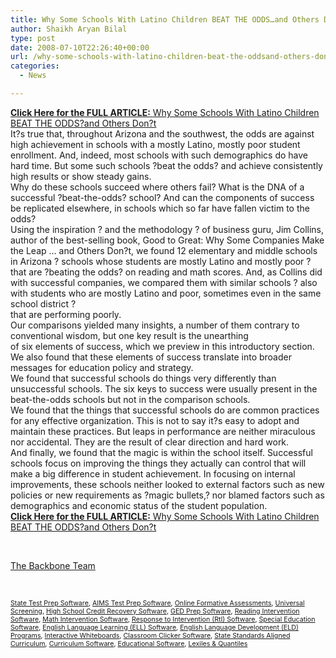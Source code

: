 ```yaml
---
title: Why Some Schools With Latino Children BEAT THE ODDS…and Others Don’t
author: Shaikh Aryan Bilal
type: post
date: 2008-07-10T22:26:40+00:00
url: /why-some-schools-with-latino-children-beat-the-oddsand-others-dont/
categories:
  - News

---
```

<a href="http://www.backbonecommunications.com/wp-content/uploads/faz502_latined_final.pdf" target="_blank" rel="noopener"><strong>Click Here for the FULL ARTICLE:</strong> </a><a href="http://www.backbonecommunications.com/wp-content/uploads/faz502_latined_final.pdf" target="_blank" rel="noopener">Why Some Schools With Latino Children BEAT THE ODDS?and Others Don?t</a>  
It?s true that, throughout Arizona and the southwest, the odds are against high achievement in schools with a mostly Latino, mostly poor student enrollment. And, indeed, most schools with such demographics do have hard time. But some such schools ?beat the odds? and achieve consistently high results or show steady gains.  
Why do these schools succeed where others fail? What is the DNA of a successful ?beat-the-odds? school? And can the components of success be replicated elsewhere, in schools which so far have fallen victim to the odds?  
Using the inspiration ? and the methodology ? of business guru, Jim Collins, author of the best-selling book, Good to Great: Why Some Companies Make the Leap &#8230; and Others Don?t, we found 12 elementary and middle schools in Arizona ? schools whose students are mostly Latino and mostly poor ? that are ?beating the odds? on reading and math scores. And, as Collins did with successful companies, we compared them with similar schools ? also with students who are mostly Latino and poor, sometimes even in the same school district ?  
that are performing poorly.  
Our comparisons yielded many insights, a number of them contrary to conventional wisdom, but one key result is the unearthing  
of six elements of success, which we preview in this introductory section.  
We also found that these elements of success translate into broader messages for education policy and strategy.  
We found that successful schools do things very differently than unsuccessful schools. The six keys to success were usually present in the beat-the-odds schools but not in the comparison schools.  
We found that the things that successful schools do are common practices for any effective organization. This is not to say it?s easy to adopt and maintain these practices. But leaps in performance are neither miraculous nor accidental. They are the result of clear direction and hard work.  
And finally, we found that the magic is within the school itself. Successful schools focus on improving the things they actually can control that will make a big difference in student achievement. In focusing on internal improvements, these schools neither looked to external factors such as new policies or new requirements as ?magic bullets,? nor blamed factors such as demographics and economic status of the student population.  
<a href="http://www.backbonecommunications.com/wp-content/uploads/faz502_latined_final.pdf" target="_blank" rel="noopener"><strong>Click Here for the FULL ARTICLE:</strong> </a><a href="http://www.backbonecommunications.com/wp-content/uploads/faz502_latined_final.pdf" target="_blank" rel="noopener">Why Some Schools With Latino Children BEAT THE ODDS?and Others Don?t</a>

<p class="border">
  &nbsp;
</p>

[The Backbone Team][1]

<p class="border">
  &nbsp;
</p>

<span style="font-size: 8pt"><a href="http://www.backbonecommunications.com/default-category/state-test-prep-software" title="State Test Prep">State Test Prep Software</a>, <a href="http://www.backbonecommunications.com/default-category/aims-test-prep-software" title="AIMS Test Prep">AIMS Test Prep Software</a>, <a href="http://www.backbonecommunications.com/default-category/online-formative-assessments" title="Online Formative Assessment">Online Formative Assessments</a>, <a href="http://www.backbonecommunications.com/default-category/universal-screening" title="Universal Screening">Universal Screening</a>, <a href="http://www.backbonecommunications.com/default-category/high-school-credit-recovery-software" title="High School Credit Recovery Software">High School Credit Recovery Software</a>, <a href="http://www.backbonecommunications.com/default-category/ged-prep-software/" title="GED Prep Software">GED Prep Software</a>, <a href="http://www.backbonecommunications.com/default-category/reading-intervention-software" title="Reading Intervention Software">Reading Intervention Software</a>, <a href="http://www.backbonecommunications.com/default-category/math-intervention-software" title="Math Intervention Software">Math Intervention Software</a>, <a href="http://www.backbonecommunications.com/reading-math-intervention/rti-response-to-intervention/" title="Response to Intervention (RTI) Software">Response to Intervention (RtI) Software</a>, <a href="http://www.backbonecommunications.com/default-category/special-education-software" title="Special Education Software">Special Education Software</a>, <a href="http://www.backbonecommunications.com/default-category/english-language-learning-ell-software" title="English Language Learning (ELL) Software">English Language Learning (ELL) Software</a>, <a href="http://www.backbonecommunications.com/default-category/english-language-development-eld-programs/" title="English Language Development (ELD) Programs">English Language Development (ELD) Programs</a>, <a href="http://www.backbonecommunications.com/default-category/interactive-whiteboards" title="Interactive Whiteboard Alternative">Interactive Whiteboards</a>, <a href="http://www.backbonecommunications.com/default-category/classroom-clicker-software" title="Classroom Clicker Software">Classroom Clicker Software</a>, <a href="http://www.backbonecommunications.com/default-category/state-standards-aligned-curriculum" title="Standards Aligned Curriculum">State Standards Aligned Curriculum</a>, <a href="http://www.backbonecommunications.com/default-category/curriculum-software/" title="Curriculum Software">Curriculum Software</a>, <a href="http://www.backbonecommunications.com/default-category/educational-software/" title="Educational Software">Educational Software</a>, <a href="http://www.backbonecommunications.com/default-category/lexiles-quantiles/" title="Lexiles & Quantiles">Lexiles & Quantiles</a></span>

 [1]: http://www.backbonecommunications.com/about-us
